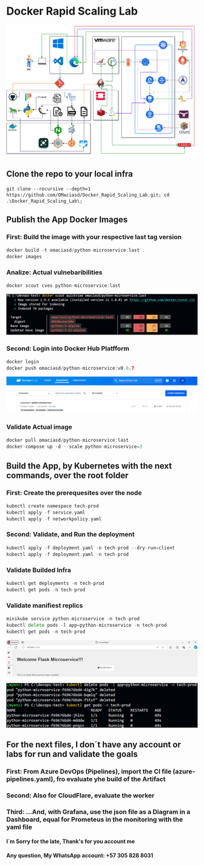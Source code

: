 # Docker Rapid Scaling Lab

![alt text][diagram]

## Clone the repo to your local infra

``` git
git clone --recursive --depth=1 https://github.com/OMaciasd/Docker_Rapid_Scaling_Lab.git; cd .\Docker_Rapid_Scaling_Lab\;
```

## Publish the App Docker Images

### First: Build the image with your respective last tag version

``` go
docker build -t omaciasd/python-microservice:last .
docker images
```

### Analize: Actual vulnebaribilities

``` go
docker scout cves python-microservice:last
```

![alt text][docker]

### Second: Login into Docker Hub Platfform

``` go
docker login
docker push omaciasd/python-microservice:v0.0.7
```

![alt text][hub]

### Validate Actual image

``` go
docker pull omaciasd/python-microservice:last
docker-compose up -d --scale python-microservice=3
```

## Build the App, by Kubernetes with the next commands, over the root folder

### First: Create the prerequesites over the node

``` go
kubectl create namespace tech-prod
kubectl apply -f service.yaml
kubectl apply -f networkpolicy.yaml
```

### Second: Validate, and Run the deployment

``` go
kubectl apply -f deployment.yaml -n tech-prod --dry-run=client
kubectl apply -f deployment.yaml -n tech-prod
```

### Validate Builded Infra

``` go
kubectl get deployments -n tech-prod
kubectl get pods -n tech-prod
```

### Validate manifiest replics

``` go
minikube service python-microservice -n tech-prod
kubectl delete pods -l app=python-microservice -n tech-prod
kubectl get pods -n tech-prod
```

![alt text][web]

![alt text][kubernetes]

## For the next files, I don´t have any account or labs for run  and validate the goals

### First: From Azure DevOps (Pipelines), import the CI file (azure-pipelines.yaml), fro evaluate yhe build of the Artifact

### Second: Also for CloudFlare, evaluate the worker

### Third: ...And, with Grafana, use the json file as a Diagram in a Dashboard, equal for Prometeus in the monitoring with the yaml file

#### I´m Sorry for the late, Thank's for you account me

#### Any question, My WhatsApp account: +57 305 828 8031

[docker]: assets/images/docker.png
[hub]: assets/images/hub.png
[web]: assets/images/web.png
[diagram]: assets/images/diagram.png
[kubernetes]: assets/images/kubernetes.png
